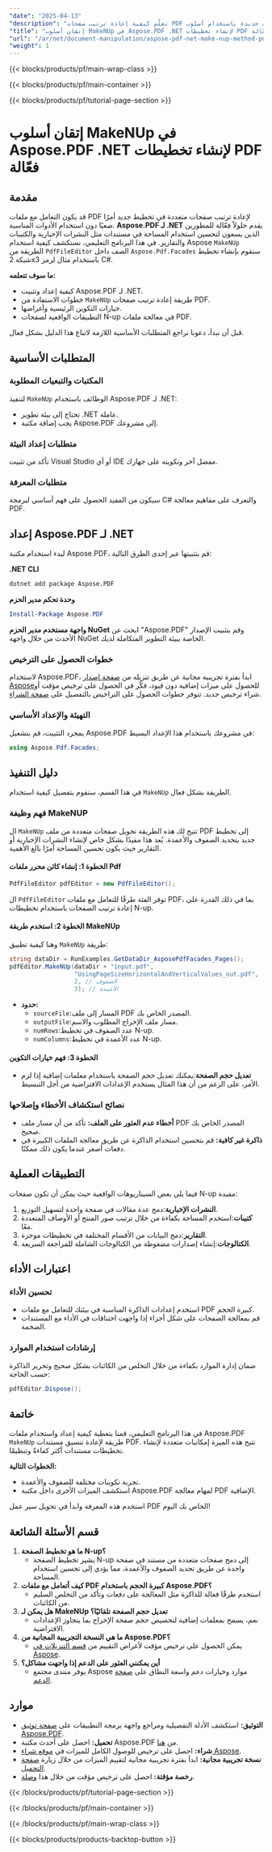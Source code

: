 ```yaml
---
"date": "2025-04-13"
"description": "تعلّم كيفية إعادة ترتيب صفحات PDF متعددة بكفاءة إلى تخطيطات جديدة باستخدام أسلوب MakeNUP في Aspose.PDF .NET. مثالي للنشرات الإخبارية والكتيبات والتقارير."
"title": "إتقان أسلوب MakeNUp في Aspose.PDF .NET لإنشاء تخطيطات PDF فعّالة"
"url": "/ar/net/document-manipulation/aspose-pdf-net-make-nup-method-pdf-layout/"
"weight": 1
---
```


{{< blocks/products/pf/main-wrap-class >}}

{{< blocks/products/pf/main-container >}}

{{< blocks/products/pf/tutorial-page-section >}}


# إتقان أسلوب MakeNUp في Aspose.PDF .NET لإنشاء تخطيطات PDF فعّالة

## مقدمة

قد يكون التعامل مع ملفات PDF لإعادة ترتيب صفحات متعددة في تخطيط جديد أمرًا صعبًا دون استخدام الأدوات المناسبة. **Aspose.PDF لـ .NET** يقدم حلولاً فعّالة للمطورين الذين يسعون لتحسين استخدام المساحة في مستندات مثل النشرات الإخبارية والكتيبات والتقارير. في هذا البرنامج التعليمي، نستكشف كيفية استخدام Aspose `MakeNUp` الطريقة من `PdfFileEditor` الصف داخل `Aspose.Pdf.Facades` سنقوم بإنشاء تخطيط شبكة 2x3 باستخدام مثال لرمز C#.

**ما سوف تتعلمه:**
- كيفية إعداد وتثبيت Aspose.PDF لـ .NET.
- خطوات الاستفادة من `MakeNUp` طريقة إعادة ترتيب صفحات PDF.
- خيارات التكوين الرئيسية وأغراضها.
- التطبيقات الواقعية لصفحات N-up في معالجة ملفات PDF.

قبل أن نبدأ، دعونا نراجع المتطلبات الأساسية اللازمة لاتباع هذا الدليل بشكل فعال.

## المتطلبات الأساسية

### المكتبات والتبعيات المطلوبة
لتنفيذ `MakeNUp` الوظائف باستخدام Aspose.PDF لـ .NET:
- تحتاج إلى بيئة تطوير .NET عاملة.
- يجب إضافة مكتبة Aspose.PDF إلى مشروعك. 

### متطلبات إعداد البيئة
تأكد من تثبيت Visual Studio أو أي IDE مفضل آخر وتكوينه على جهازك.

### متطلبات المعرفة
سيكون من المفيد الحصول على فهم أساسي لبرمجة C# والتعرف على مفاهيم معالجة PDF.

## إعداد Aspose.PDF لـ .NET

لبدء استخدام مكتبة Aspose.PDF، قم بتثبيتها عبر إحدى الطرق التالية:

**.NET CLI**
```bash
dotnet add package Aspose.PDF
```

**وحدة تحكم مدير الحزم**
```powershell
Install-Package Aspose.PDF
```

**واجهة مستخدم مدير الحزم NuGet**
ابحث عن "Aspose.PDF" وقم بتثبيت الإصدار الأحدث من خلال واجهة NuGet الخاصة ببيئة التطوير المتكاملة لديك.

### خطوات الحصول على الترخيص
لاستخدام Aspose.PDF، ابدأ بفترة تجريبية مجانية عن طريق تنزيله من [صفحة إصدار Aspose](https://releases.aspose.com/pdf/net/)للحصول على ميزات إضافية دون قيود، فكّر في الحصول على ترخيص مؤقت أو شراء ترخيص جديد. تتوفر خطوات الحصول على التراخيص بالتفصيل على [صفحة الشراء](https://purchase.aspose.com/buy).

### التهيئة والإعداد الأساسي

بمجرد التثبيت، قم بتشغيل Aspose.PDF في مشروعك باستخدام هذا الإعداد البسيط:
```csharp
using Aspose.Pdf.Facades;
```

## دليل التنفيذ

في هذا القسم، سنقوم بتفصيل كيفية استخدام `MakeNUp` الطريقة بشكل فعال.

### فهم وظيفة MakeNUP

ال `MakeNUp` تتيح لك هذه الطريقة تحويل صفحات متعددة من ملف PDF إلى تخطيط جديد بتحديد الصفوف والأعمدة. يُعد هذا مفيدًا بشكل خاص لإنشاء النشرات الإخبارية أو التقارير حيث يكون تحسين المساحة أمرًا بالغ الأهمية.

#### الخطوة 1: إنشاء كائن محرر ملفات Pdf
```csharp
PdfFileEditor pdfEditor = new PdfFileEditor();
```
ال `PdfFileEditor` توفر الفئة طرقًا للتعامل مع ملفات PDF، بما في ذلك القدرة على إعادة ترتيب الصفحات باستخدام تخطيطات N-up.

#### الخطوة 2: استخدم طريقة MakeNUp
وهنا كيفية تطبيق `MakeNUp` طريقة:
```csharp
string dataDir = RunExamples.GetDataDir_AsposePdfFacades_Pages();
pdfEditor.MakeNUp(dataDir + "input.pdf", 
                  "UsingPageSizeHorizontalAndVerticalValues_out.pdf", 
                  2, // الصفوف
                  3); // الأعمدة
```
- **حدود:**
  - `sourceFile`:المسار إلى ملف PDF المصدر الخاص بك.
  - `outputFile`:مسار ملف الإخراج المطلوب والاسم.
  - `numRows`:عدد الصفوف في تخطيط N-up.
  - `numColumns`:عدد الأعمدة في تخطيط N-up.

#### الخطوة 3: فهم خيارات التكوين
- **تعديل حجم الصفحة**:يمكنك تعديل حجم الصفحة باستخدام معلمات إضافية إذا لزم الأمر، على الرغم من أن هذا المثال يستخدم الإعدادات الافتراضية من أجل التبسيط.

### نصائح استكشاف الأخطاء وإصلاحها
- **أخطاء عدم العثور على الملف:** تأكد من أن مسار ملف PDF المصدر الخاص بك صحيح.
- **ذاكرة غير كافية:** قم بتحسين استخدام الذاكرة عن طريق معالجة الملفات الكبيرة في دفعات أصغر عندما يكون ذلك ممكنًا.

## التطبيقات العملية

فيما يلي بعض السيناريوهات الواقعية حيث يمكن أن تكون صفحات N-up مفيدة:
1. **النشرات الإخبارية**:دمج عدة مقالات في صفحة واحدة لتسهيل التوزيع.
2. **كتيبات**:استخدم المساحة بكفاءة من خلال ترتيب صور المنتج أو الأوصاف المتعددة معًا.
3. **التقارير**:دمج البيانات من الأقسام المختلفة في تخطيطات موجزة.
4. **الكتالوجات**:إنشاء إصدارات مضغوطة من الكتالوجات الشاملة للمراجعة السريعة.

## اعتبارات الأداء

### تحسين الأداء
- استخدم إعدادات الذاكرة المناسبة في بيئتك للتعامل مع ملفات PDF كبيرة الحجم.
- قم بمعالجة الصفحات على شكل أجزاء إذا واجهت اختناقات في الأداء مع المستندات الضخمة.

### إرشادات استخدام الموارد
ضمان إدارة الموارد بكفاءة من خلال التخلص من الكائنات بشكل صحيح وتحرير الذاكرة حسب الحاجة:
```csharp
pdfEditor.Dispose();
```

## خاتمة

في هذا البرنامج التعليمي، قمنا بتغطية كيفية إعداد واستخدام ملفات Aspose.PDF `MakeNUp` طريقة لإعادة تنسيق مستندات PDF. تتيح هذه الميزة إمكانيات متعددة لإنشاء تخطيطات مستندات أكثر كفاءةً وتنظيمًا.

**الخطوات التالية:**
- تجربة تكوينات مختلفة للصفوف والأعمدة.
- استكشف الميزات الأخرى داخل مكتبة Aspose.PDF لمهام معالجة PDF الإضافية.

استخدم هذه المعرفة وابدأ في تحويل سير عمل PDF الخاص بك اليوم!

## قسم الأسئلة الشائعة
1. **ما هو تخطيط الصفحة N-up؟**
   - يشير تخطيط الصفحة N-up إلى دمج صفحات متعددة من مستند في صفحة واحدة عن طريق تحديد الصفوف والأعمدة، مما يؤدي إلى تحسين استخدام المساحة.
2. **كيف أتعامل مع ملفات PDF كبيرة الحجم باستخدام Aspose.PDF؟**
   - استخدم طرقًا فعالة للذاكرة مثل المعالجة على دفعات وتأكد من التخلص السليم من الكائنات.
3. **هل يمكن لـ MakeNUp تعديل حجم الصفحة تلقائيًا؟**
   - نعم، يسمح بمعلمات إضافية لتخصيص حجم صفحة الإخراج بما يتجاوز الإعدادات الافتراضية.
4. **ما هي النسخة التجريبية المجانية من Aspose.PDF؟**
   - يمكن الحصول على ترخيص مؤقت لأغراض التقييم من [قسم التنزيلات في Aspose](https://releases.aspose.com/pdf/net/).
5. **أين يمكنني العثور على الدعم إذا واجهت مشاكل؟**
   - يوفر منتدى مجتمع Aspose موارد وخيارات دعم واسعة النطاق على [صفحة الدعم](https://forum.aspose.com/c/pdf/10).

## موارد
- **التوثيق:** استكشف الأدلة التفصيلية ومراجع واجهة برمجة التطبيقات على [صفحة توثيق Aspose.PDF](https://reference.aspose.com/pdf/net/).
- **تحميل:** احصل على أحدث مكتبة Aspose.PDF من [هنا](https://releases.aspose.com/pdf/net/).
- **شراء:** احصل على ترخيص للوصول الكامل للميزات في [موقع شراء Aspose](https://purchase.aspose.com/buy).
- **نسخة تجريبية مجانية:** ابدأ بفترة تجريبية مجانية لتقييم الميزات من خلال زيارة [صفحة التحميل](https://releases.aspose.com/pdf/net/).
- **رخصة مؤقتة:** احصل على ترخيص مؤقت من خلال هذا [وصلة](https://purchase.aspose.com/temporary-license/).

{{< /blocks/products/pf/tutorial-page-section >}}

{{< /blocks/products/pf/main-container >}}

{{< /blocks/products/pf/main-wrap-class >}}

{{< blocks/products/products-backtop-button >}}
